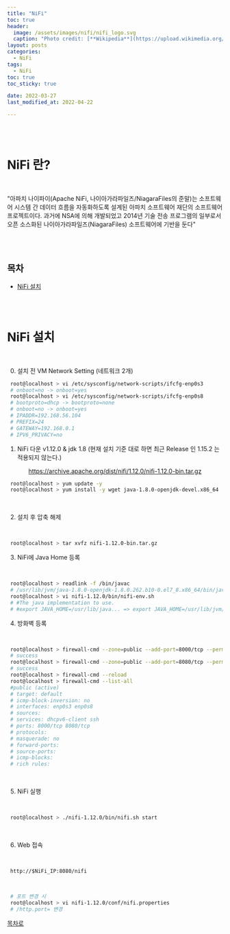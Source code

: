 ```yaml
---
title: "NiFi"
toc: true
header:
  image: /assets/images/nifi/nifi_logo.svg
  caption: "Photo credit: [**Wikipedia**](https://upload.wikimedia.org/wikipedia/commons/f/ff/Apache-nifi-logo.svg)"
layout: posts
categories:
  - NiFi
tags:
  - NiFi
toc: true
toc_sticky: true

date: 2022-03-27
last_modified_at: 2022-04-22

---
```


<br><br>
<a id="home1"></a>

# NiFi 란?

<br>

"아파치 나이파이(Apache NiFi, 나이아가라파일즈/NiagaraFiles의 준말)는 소프트웨어 시스템 간 데이터 흐름을 자동화하도록 설계된 아파치 소프트웨어 재단의 소프트웨어 프로젝트이다. 과거에 NSA에 의해 개발되었고 2014년 기술 전송 프로그램의 일부로서 오픈 소스화된 나이아가라파일즈(NiagaraFiles) 소프트웨어에 기반을 둔다"

<br><br>

## 목차

- [NiFi 설치](#1)

<br><br>
<a id="1"></a>

# NiFi 설치

<br>

0. 설치 전 VM Network Setting (네트워크 2개)

```bash
 root@localhost > vi /etc/sysconfig/network-scripts/ifcfg-enp0s3
 # onboot=no -> onboot=yes
 root@localhost > vi /etc/sysconfig/network-scripts/ifcfg-enp0s8
 # bootproto=dhcp -> bootproto=none
 # onboot=no -> onboot=yes
 # IPADDR=192.168.56.104
 # PREFIX=24
 # GATEWAY=192.168.0.1
 # IPV6_PRIVACY=no

```

1. NiFi 다운 v1.12.0 & jdk 1.8 (현재 설치 기준 대로 하면 최근 Release 인 1.15.2 는 적용되지 않는다.)

<div align="center">
<a href="https://archive.apache.org/dist/nifi/1.12.0/nifi-1.12.0-bin.tar.gz">
https://archive.apache.org/dist/nifi/1.12.0/nifi-1.12.0-bin.tar.gz</a>
</div>

```bash
 root@localhost > yum update -y
 root@localhost > yum install -y wget java-1.8.0-openjdk-devel.x86_64
```

<br>

2. 설치 후 압축 해제 

<br>

```bash
 root@localhost > tar xvfz nifi-1.12.0-bin.tar.gz
```

3. NiFi에 Java Home 등록

<br>

```bash
 root@localhost > readlink -f /bin/javac
 # /usr/lib/jvm/java-1.8.0-openjdk-1.8.0.262.b10-0.el7_8.x86_64/bin/javac
 root@localhost > vi nifi-1.12.0/bin/nifi-env.sh
 # #The java implementation to use.
 # #export JAVA_HOME=/usr/lib/java... => export JAVA_HOME=/usr/lib/jvm/java-1.8.0-openjdk-1.8.0.262.b10-0.el7_8.x86_64/bin/javac
```

4. 방화벽 등록

<br>

```bash
 root@localhost > firewall-cmd --zone=public --add-port=8000/tcp --permanent
 # success
 root@localhost > firewall-cmd --zone=public --add-port=8080/tcp --permanent
 # success
 root@localhost > firewall-cmd --reload
 root@localhost > firewall-cmd --list-all
 #public (active)
 # target: default
 # icmp-block-inversion: no
 # interfaces: enp0s3 enp0s8
 # sources: 
 # services: dhcpv6-client ssh
 # ports: 8000/tcp 8080/tcp
 # protocols: 
 # masquerade: no
 # forward-ports: 
 # source-ports: 
 # icmp-blocks: 
 # rich rules:
```

<br>

5. NiFi 실행

<br>

```bash
 root@localhost > ./nifi-1.12.0/bin/nifi.sh start
```

<br>

6. Web 접속

<br>

```
 http://$NiFi_IP:8080/nifi
```

<br>

```bash
 # 포트 변경 시
 root@localhost > vi nifi-1.12.0/conf/nifi.properties
 # /http.port= 변경 
```

[목차로](#home1)
